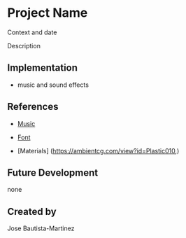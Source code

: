 # Project Name
Context and date

Description

## Implementation
- music and sound effects

## References
- [Music](https://opengameart.org/content/4-chiptunes-adventure)

- [Font](https://www.fontspace.com/sunny-spells-font-f683930)

- [Materials] (https://ambientcg.com/view?id=Plastic010,)

## Future Development
none
## Created by
Jose Bautista-Martinez
